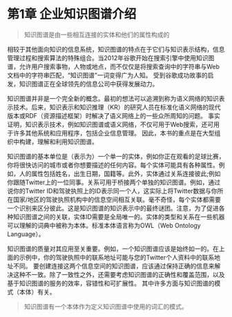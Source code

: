 # 第1章 企业知识图谱介绍

> 知识图谱是由一些相互连接的实体和他们的属性构成的

相较于其他面向知识的信息系统，知识图谱的特点在于它们与知识表示结构，信息管理过程和搜索算法的特殊组合。当2012年谷歌开始在搜索引擎中使用知识图谱，允许用户搜索事物，人物或地点，而不仅仅是将搜索查询中的字符串与Web文档中的字符串匹配，“知识图谱”一词变得广为人知。 受到谷歌成功故事的启发，知识图谱正在全球领先的信息公司中获得发展动力。

知识图谱并非是一个完全新的概念。最初的想法可以追溯到称为语义网络的知识表示技术。后来，知识表示和知识推理（KR）的研究人员在标准化语义网络的现代版本或RDF（资源描述框架）时解决了语义网络上的一些众所周知的问题。 事实证明，知识表示技术，例如知识图谱或语义网络，不仅可用于Web搜索，还可用于许多其他系统和应用程序，包括企业信息管理。 因此，本书的重点是在大型组织中构建，理解和利用知识图谱。

知识图谱的基本单位是（表示为）一个单一的实体，例如你正在观看的足球比赛，你将很快访问的城市或者你想要描述的任何内容。每个实体可能具有各种属性。例如，人的属性包括姓名，出生日期，国籍等。此外，实体通过关系连接彼此;例如你跟随Twitter上的一位同事。关系可用于桥接两个单独的知识图谱。例如，通过说你的Twitter ID和驾驶执照上的ID表示同一个人，这实际上将Twitter数据与你所在国家/地区的驾驶执照机构中的信息空间相互关联。毫不奇怪，每个实体都需要一个识别来区分彼此。这是知识图谱的知识表示中的最终谜团。注意，为了促进各种知识图谱之间的关联，实体ID需要是全局唯一的。实体的类型和关系在一些机器可以理解的词典中被称为本体。标准本体语言称为OWL（Web Ontology Language）。

知识图谱的质量对其应用至关重要。例如，一个知识图谱应该是始终如一的。在上面的示例中，你的驾驶执照中的联系地址可能与您的Twitter个人资料中的联系地址不同。 要创建连接这两个信息空间的知识图谱，应该通过保持正确的信息来解决这种不一致。除了一致性之外，还需要考虑知识图谱的正确性和覆盖范围，以及基于知识图谱的服务的效率，容错性和可扩展性。 其中许多方面与知识图谱的模式（本体）有关。

> 知识图谱有一个本体作为定义知识图谱中使用的词汇的模式。